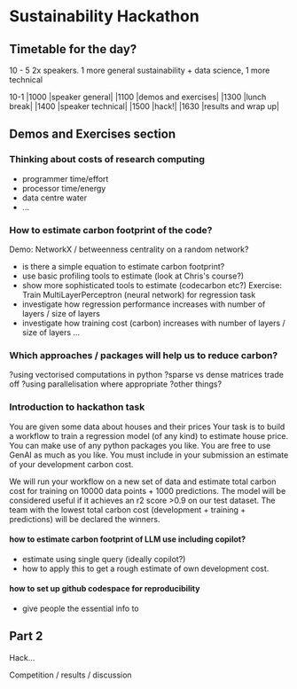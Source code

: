 # Sustainability Hackathon


## Timetable for the day?
10 - 5
2x speakers. 1 more general sustainability + data science, 1 more technical

10-1
|1000 |speaker general|
|1100 |demos and exercises|
|1300 |lunch break|
|1400 |speaker technical|
|1500 |hack!|
|1630 |results and wrap up|


## Demos and Exercises section


### Thinking about costs of research computing
- programmer time/effort
- processor time/energy
- data centre water
- …

### How to estimate carbon footprint of the code?
Demo: NetworkX / betweenness centrality on a random network?
- is there a simple equation to estimate carbon footprint?
- use basic profiling tools to estimate (look at Chris's course?)
- show more sophisticated tools to estimate (codecarbon etc?)
Exercise: Train MultiLayerPerceptron (neural network) for regression task
- investigate how regression performance increases with number of layers / size of layers
- investigate how training cost (carbon) increases with number of layers / size of layers …


### Which approaches / packages will help us to reduce carbon?
?using vectorised computations in python
?sparse vs dense matrices trade off
?using parallelisation where appropriate
?other things?

### Introduction to hackathon task
You are given some data about houses and their prices
Your task is to build a workflow to train a regression model (of any kind) to estimate house price. 
You can make use of any python packages you like.
You are free to use GenAI as much as you like.
You must include in your submission an estimate of your development carbon cost.

We will run your workflow on a new set of data and estimate total carbon cost for training on 10000 data points + 1000 predictions.
The model will be considered useful if it achieves an r2 score >0.9 on our test dataset.
The team with the lowest total carbon cost (development + training + predictions) will be declared the winners.

#### how to estimate carbon footprint of LLM use including copilot?
- estimate using single query (ideally copilot?)
- how to apply this to get a rough estimate of own development cost.

#### how to set up github codespace for reproducibility
- give people the essential info to 



## Part 2

Hack…

Competition / results / discussion

